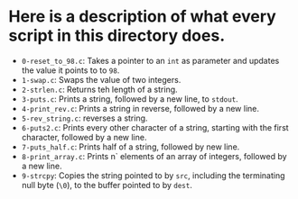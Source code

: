 # Here is a description of what every script in this directory does.

- `0-reset_to_98.c`: Takes a pointer to an `int` as parameter and updates the value it points to to `98`.
- `1-swap.c`: Swaps the value of two integers.
- `2-strlen.c`: Returns teh length of a string.
- `3-puts.c`: Prints a string, followed by a new line, to `stdout`.
- `4-print_rev.c`: Prints a string in reverse, followed by a new line.
- `5-rev_string.c`: reverses a string.
- `6-puts2.c`: Prints every other character of a string, starting with the first character, followed by a new line.
- `7-puts_half.c`: Prints half of a string, followed by new line.
- `8-print_array.c`: Prints n` elements of an array of integers, followed by a new line.
- `9-strcpy`: Copies the string pointed to by `src`, including the terminating null byte (`\0`), to the buffer pointed to by `dest`.

